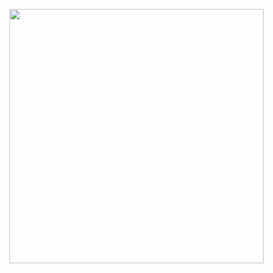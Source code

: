 <p align="center">
  <img src="https://github.com/JamesMcCarthy79/Home-Assistant-Config/blob/master/config/packages/alarm_system/Node-RED-Flow/Alarm%20System.png" width="450"/>
</p>
